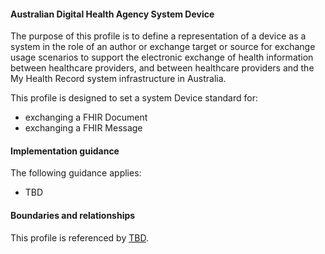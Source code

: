 #### Australian Digital Health Agency System Device
The purpose of this profile is to define a representation of a device as a system in the role of an author or exchange target or source for exchange usage scenarios to support the electronic exchange of health information between healthcare providers, and between healthcare providers and the My Health Record system infrastructure in Australia.

This profile is designed to set a system Device standard for:
* exchanging a FHIR Document
* exchanging a FHIR Message

#### Implementation guidance
The following guidance applies:
* TBD


#### Boundaries and relationships
This profile is referenced by 
[TBD](StructureDefinition-TBD-1.html).